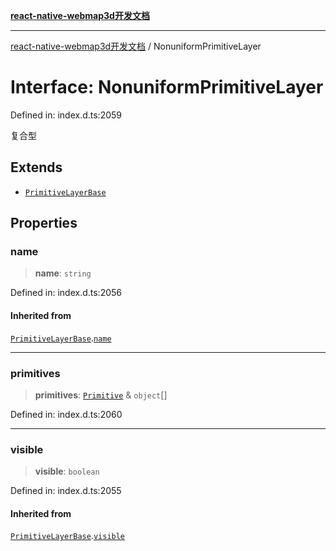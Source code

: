 [**react-native-webmap3d开发文档**](../README.md)

***

[react-native-webmap3d开发文档](../globals.md) / NonuniformPrimitiveLayer

# Interface: NonuniformPrimitiveLayer

Defined in: index.d.ts:2059

复合型

## Extends

- [`PrimitiveLayerBase`](PrimitiveLayerBase.md)

## Properties

### name

> **name**: `string`

Defined in: index.d.ts:2056

#### Inherited from

[`PrimitiveLayerBase`](PrimitiveLayerBase.md).[`name`](PrimitiveLayerBase.md#name)

***

### primitives

> **primitives**: [`Primitive`](../type-aliases/Primitive.md) & `object`[]

Defined in: index.d.ts:2060

***

### visible

> **visible**: `boolean`

Defined in: index.d.ts:2055

#### Inherited from

[`PrimitiveLayerBase`](PrimitiveLayerBase.md).[`visible`](PrimitiveLayerBase.md#visible)

